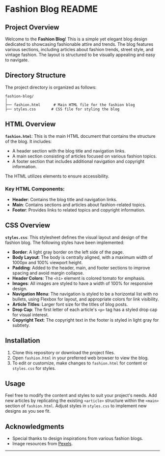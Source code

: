 
# Fashion Blog README

## Project Overview

Welcome to the **Fashion Blog**! This is a simple yet elegant blog design dedicated to showcasing fashionable attire and trends. The blog features various sections, including articles about fashion trends, street style, and vintage fashion. The layout is structured to be visually appealing and easy to navigate.

## Directory Structure

The project directory is organized as follows:

```
fashion-blog/
│
├── fashion.html      # Main HTML file for the fashion blog
├── styles.css       # CSS file for styling the blog
```

## HTML Overview

**`fashion.html`**: This is the main HTML document that contains the structure of the blog. It includes:
- A header section with the blog title and navigation links.
- A main section consisting of articles focused on various fashion topics.
- A footer section that includes additional navigation and copyright information.
  
The HTML utilizes elements to ensure accessibility.

### Key HTML Components:

- **Header**: Contains the blog title and navigation links.
- **Main**: Contains sections and articles about fashion-related topics.
- **Footer**: Provides links to related topics and copyright information.

## CSS Overview

**`styles.css`**: This stylesheet defines the visual layout and design of the fashion blog. The following styles have been implemented:

- **Border**: A light gray border on the left side of the page.
- **Body Layout**: The body is centrally aligned, with a maximum width of 1000px and 100% viewport height.
- **Padding**: Added to the header, main, and footer sections to improve spacing and avoid margin collapse.
- **Header Colors**: The `<h1>` element is colored tomato for emphasis.
- **Images**: All images are styled to have a width of 100% for responsive design.
- **Navigation Menu**: The navigation is styled to be a horizontal list with no bullets, using Flexbox for layout, and appropriate colors for link visibility.
- **Article Titles**: Larger font size for the titles of blog posts.
- **Drop Cap**: The first letter of each article's `<p>` tag has a styled drop cap for visual interest.
- **Copyright Text**: The copyright text in the footer is styled in light gray for subtlety.

## Installation

1. Clone this repository or download the project files.
2. Open `fashion.html` in your preferred web browser to view the blog.
3. To edit or customize, make changes to `fashion.html` for content or `styles.css` for styles.

## Usage

Feel free to modify the content and styles to suit your project's needs. Add new articles by replicating the existing `<article>` structure within the `<main>` section of `fashion.html`. Adjust styles in `styles.css` to implement new designs as you see fit.

## Acknowledgments

- Special thanks to design inspirations from various fashion blogs.
- Image resources from [Pexels](https://www.pexels.com).

---
